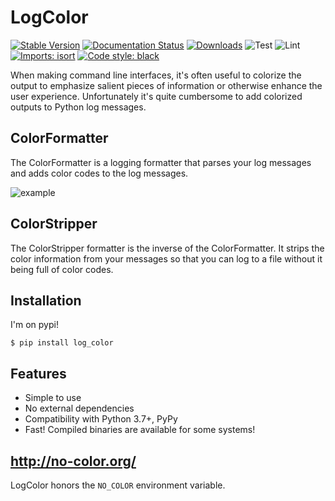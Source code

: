 # LogColor
[![Stable Version](https://img.shields.io/pypi/v/log-color?color=blue)](https://pypi.org/project/log-color/)
[![Documentation Status](https://readthedocs.org/projects/log-color/badge/?version=latest)](https://log-color.readthedocs.io/en/latest/?badge=latest)
[![Downloads](https://img.shields.io/pypi/dm/log-color)](https://pypistats.org/packages/log-color)
![Test](https://github.com/induane/logcolor/actions/workflows/test.yml/badge.svg) ![Lint](https://github.com/induane/logcolor/actions/workflows/lint.yml/badge.svg)
[![Imports: isort](https://img.shields.io/badge/%20imports-isort-%231674b1?style=flat&labelColor=ef8336)](https://pycqa.github.io/isort/)
[![Code style: black](https://img.shields.io/badge/code%20style-black-000000.svg)](https://github.com/psf/black)

When making command line interfaces, it's often useful to colorize the output to emphasize salient pieces of
information or otherwise enhance the user experience. Unfortunately it's quite cumbersome to add colorized outputs to
Python log messages.

## ColorFormatter

The ColorFormatter is a logging formatter that parses your log messages and adds color codes to the log messages.

![example](https://raw.githubusercontent.com/induane/logcolor/master/docs/source/images/example_logs.png)

## ColorStripper

The ColorStripper formatter is the inverse of the ColorFormatter. It strips the color information from your messages so
that you can log to a file without it being full of color codes.

## Installation
I'm on pypi!

```
$ pip install log_color
```

## Features

- Simple to use
- No external dependencies
- Compatibility with Python 3.7+, PyPy
- Fast! Compiled binaries are available for some systems!

## http://no-color.org/
LogColor honors the ``NO_COLOR`` environment variable.
